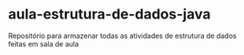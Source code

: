 # aula-estrutura-de-dados-java
Repositório para armazenar todas as atividades de estrutura de dados feitas em sala de aula
